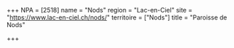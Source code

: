 +++
NPA = [2518]
name = "Nods"
region = "Lac-en-Ciel"
site = "https://www.lac-en-ciel.ch/nods/"
territoire = ["Nods"]
title = "Paroisse de Nods"

+++

